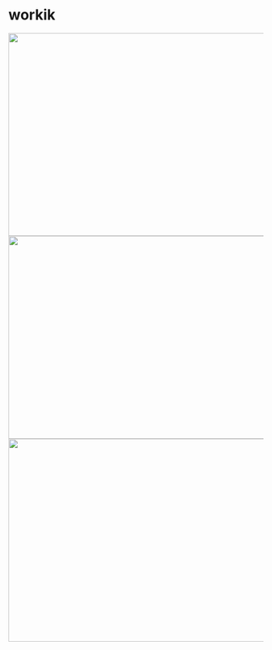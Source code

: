# workik
<img src="img_girl.jpg" alt="" width="600" height="400">
<img src="img_girl.jpg" alt="" width="600" height="400">
<img src="img_girl.jpg" alt="" width="600" height="400">

